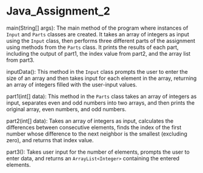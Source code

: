 # Java_Assignment_2

main(String[] args): The main method of the program where instances of `Input` and `Parts` classes are created. It takes an array of integers as input using the `Input` class, then performs three different parts of the assignment using methods from the `Parts` class. It prints the results of each part, including the output of part1, the index value from part2, and the array list from part3.

inputData(): This method in the `Input` class prompts the user to enter the size of an array and then takes input for each element in the array, returning an array of integers filled with the user-input values.

part1(int[] data): This method in the `Parts` class takes an array of integers as input, separates even and odd numbers into two arrays, and then prints the original array, even numbers, and odd numbers.

part2(int[] data): Takes an array of integers as input, calculates the differences between consecutive elements, finds the index of the first number whose difference to the next neighbor is the smallest (excluding zero), and returns that index value.

part3(): Takes user input for the number of elements, prompts the user to enter data, and returns an `ArrayList<Integer>` containing the entered elements.
